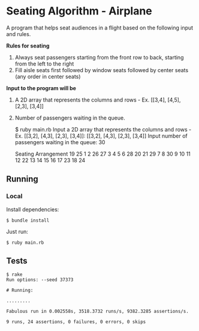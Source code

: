 # Seating Algorithm - Airplane

A program that helps seat audiences in a flight based on the following input and rules.

**Rules for seating**

1. Always seat passengers starting from the front row to back, starting from the left to the right
2. Fill aisle seats first followed by window seats followed by center seats (any order in center seats)

**Input to the program will be**

1. A 2D array that represents the columns and rows - Ex. [[3,4], [4,5], [2,3], [3,4]]
2. Number of passengers waiting in the queue.

    
    $ ruby main.rb
    Input a 2D array that represents the columns and rows - Ex. [[3,2], [4,3], [2,3], [3,4]]:
    [[3,2], [4,3], [2,3], [3,4]]
    Input number of passengers waiting in the queue:
    30
    
    Seating Arrangement
    19  25  1       2   26  27  3       4   5       6   28  20
    21  29  7       8   30      9       10  11      12      22
                    13          14      15  16      17      23
                                                    18      24

## Running

### Local

Install dependencies:

    $ bundle install

Just run:

	$ ruby main.rb

## Tests

    $ rake
    Run options: --seed 37373

	# Running:

	.........

    Fabulous run in 0.002558s, 3518.3732 runs/s, 9382.3285 assertions/s.

    9 runs, 24 assertions, 0 failures, 0 errors, 0 skips
